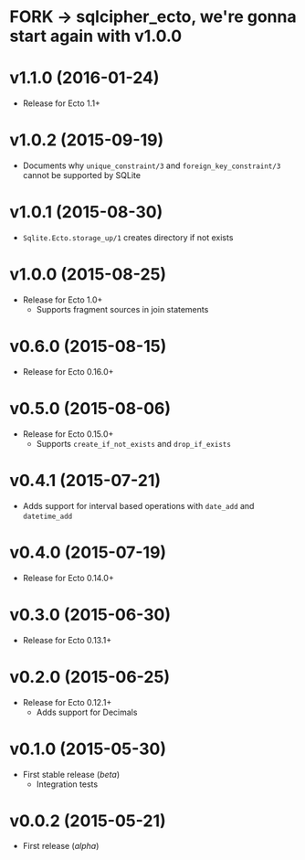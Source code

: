 # FORK -> sqlcipher_ecto, we're gonna start again with v1.0.0

# v1.1.0 (2016-01-24)
* Release for Ecto 1.1+

# v1.0.2 (2015-09-19)
* Documents why `unique_constraint/3` and `foreign_key_constraint/3` cannot be supported by SQLite

# v1.0.1 (2015-08-30)
* `Sqlite.Ecto.storage_up/1` creates directory if not exists

# v1.0.0 (2015-08-25)
* Release for Ecto 1.0+
  * Supports fragment sources in join statements

# v0.6.0 (2015-08-15)
* Release for Ecto 0.16.0+

# v0.5.0 (2015-08-06)
* Release for Ecto 0.15.0+
  * Supports `create_if_not_exists` and `drop_if_exists`

# v0.4.1 (2015-07-21)
* Adds support for interval based operations with `date_add` and `datetime_add`

# v0.4.0 (2015-07-19)
* Release for Ecto 0.14.0+

# v0.3.0 (2015-06-30)
* Release for Ecto 0.13.1+

# v0.2.0 (2015-06-25)
* Release for Ecto 0.12.1+
  * Adds support for Decimals

# v0.1.0 (2015-05-30)
* First stable release (*beta*)
  * Integration tests

# v0.0.2 (2015-05-21)
* First release (*alpha*)
